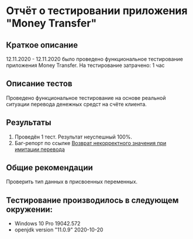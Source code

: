 # Отчёт о тестировании приложения "Money Transfer"

## Краткое описание

12.11.2020 - 12.11.2020 было проведено функциональное тестирование приложения Money Transfer.
На тестирование затрачено: 1 час

## Описание тестов

Проведено функциональное тестирование на основе реальной ситуации перевода денежных средст на счёте клиента.

## Результаты

1. Проведён 1 тест. Результат неуспешный 100%.
2. Баг-репорт по ссылке [Возврат некорректного значения при имитации перевода](https://github.com/ugfan13/MoneyTransfer/issues/1#issue-741665200)

## Общие рекомендации

Проверить тип данных в присвоенных переменных.

## Тестирование производилось в следующем окружении:
* Windows 10 Pro 19042.572
* openjdk version "11.0.9" 2020-10-20